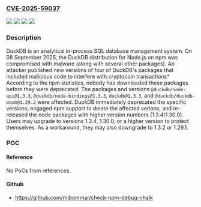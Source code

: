### [CVE-2025-59037](https://cve.mitre.org/cgi-bin/cvename.cgi?name=CVE-2025-59037)
![](https://img.shields.io/static/v1?label=Product&message=duckdb-node&color=blue)
![](https://img.shields.io/static/v1?label=Version&message=%3D%201.29.2%20&color=brightgreen)
![](https://img.shields.io/static/v1?label=Version&message=%3D%201.3.3%20&color=brightgreen)
![](https://img.shields.io/static/v1?label=Vulnerability&message=CWE-506%3A%20Embedded%20Malicious%20Code&color=brightgreen)

### Description

DuckDB is an analytical in-process SQL database management system. On 08 September 2025, the DuckDB distribution for Node.js on npm was compromised with malware (along with several other packages). An attacker published new versions of four of DuckDB's packages that included malicious code to interfere with cryptocoin transactions* According to the npm statistics, nobody has downloaded these packages before they were deprecated. The packages and versions `@duckdb/node-api@1.3.3`, `@duckdb/node-bindings@1.3.3`, `duckdb@1.3.3`, and `@duckdb/duckdb-wasm@1.29.2` were affected. DuckDB immediately deprecated the specific versions, engaged npm support to delete the affected verions, and re-released the node packages with higher version numbers (1.3.4/1.30.0). Users may upgrade to versions 1.3.4, 1.30.0, or a higher version to protect themselves. As a workaround, they may also downgrade to 1.3.2 or 1.29.1.

### POC

#### Reference
No PoCs from references.

#### Github
- https://github.com/mjbommar/check-npm-debug-chalk


